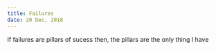 ```yaml
---
title: Failures
date: 20 Dec, 2018
---
```

If failures are pillars of sucess 
then, the pillars are the only thing I have